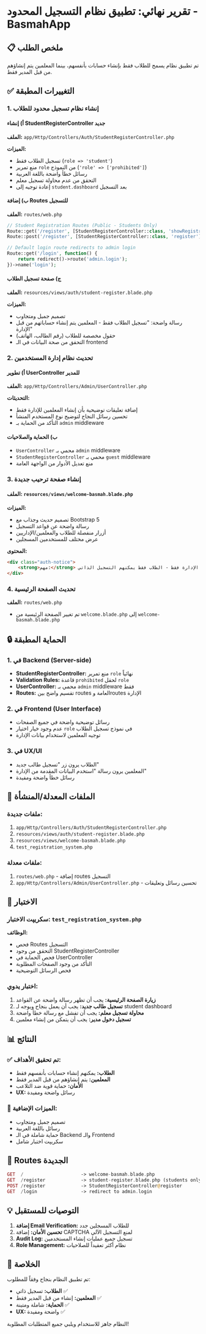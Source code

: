 # تقرير نهائي: تطبيق نظام التسجيل المحدود - BasmahApp

## 📋 ملخص الطلب
تم تطبيق نظام يسمح للطلاب فقط بإنشاء حسابات بأنفسهم، بينما المعلمين يتم إنشاؤهم من قبل المدير فقط.

## ✅ التغييرات المطبقة

### 1. إنشاء نظام تسجيل محدود للطلاب

#### أ) إنشاء StudentRegisterController جديد
**الملف:** `app/Http/Controllers/Auth/StudentRegisterController.php`

**الميزات:**
- تسجيل الطلاب فقط (`role => 'student'`)
- منع تمرير `role` من النموذج (`'role' => ['prohibited']`)
- رسائل خطأ واضحة باللغة العربية
- التحقق من عدم محاولة تسجيل معلم
- إعادة توجيه إلى `student.dashboard` بعد التسجيل

#### ب) إضافة Routes للتسجيل
**الملف:** `routes/web.php`

```php
// Student Registration Routes (Public - Students Only)
Route::get('/register', [StudentRegisterController::class, 'showRegistrationForm'])->name('student.register.form');
Route::post('/register', [StudentRegisterController::class, 'register'])->name('student.register');

// Default login route redirects to admin login
Route::get('/login', function() {
    return redirect()->route('admin.login');
})->name('login');
```

#### ج) صفحة تسجيل الطلاب
**الملف:** `resources/views/auth/student-register.blade.php`

**الميزات:**
- تصميم جميل ومتجاوب
- رسالة واضحة: "تسجيل الطلاب فقط - المعلمين يتم إنشاء حساباتهم من قبل الإدارة"
- حقول مخصصة للطلاب (رقم الطالب، الهاتف)
- التحقق من صحة البيانات في الـ frontend

### 2. تحديث نظام إدارة المستخدمين

#### أ) تطوير UserController للمدير
**الملف:** `app/Http/Controllers/Admin/UserController.php`

**التحديثات:**
- إضافة تعليقات توضيحية بأن إنشاء المعلمين للإدارة فقط
- تحسين رسائل النجاح لتوضيح نوع المستخدم المنشأ
- التأكد من الحماية بـ `admin` middleware

#### ب) الحماية والصلاحيات
- `UserController` محمي بـ `admin` middleware
- `StudentRegisterController` محمي بـ `guest` middleware
- منع تعديل الأدوار من الواجهة العامة

### 3. إنشاء صفحة ترحيب جديدة

#### الملف: `resources/views/welcome-basmah.blade.php`

**الميزات:**
- تصميم حديث وجذاب مع Bootstrap 5
- رسالة واضحة عن قواعد التسجيل
- أزرار منفصلة للطلاب والمعلمين/الإداريين
- عرض مختلف للمستخدمين المسجلين

**المحتوى:**
```html
<div class="auth-notice">
    <strong>مهم:</strong> المعلمين والإداريين يتم إنشاء حساباتهم من قبل الإدارة فقط - الطلاب فقط يمكنهم التسجيل الذاتي
</div>
```

### 4. تحديث الصفحة الرئيسية
**الملف:** `routes/web.php`
- تم تغيير الصفحة الرئيسية من `welcome.blade.php` إلى `welcome-basmah.blade.php`

## 🔒 الحماية المطبقة

### 1. في Backend (Server-side)
- **StudentRegisterController:** منع تمرير `role` نهائياً
- **Validation Rules:** قاعدة `prohibited` لحقل `role`
- **UserController:** محمي بـ `admin` middleware فقط
- **Routes:** تقسيم واضح بين routes العامة وroutes الإدارة

### 2. في Frontend (User Interface)
- رسائل توضيحية واضحة في جميع الصفحات
- عدم وجود خيار اختيار `role` في نموذج تسجيل الطلاب
- توجيه المعلمين لاستخدام بيانات الإدارة

### 3. في UX/UI
- الطلاب يرون زر "تسجيل طالب جديد"
- المعلمين يرون رسالة "استخدم البيانات المقدمة من الإدارة"
- رسائل خطأ واضحة ومفيدة

## 📁 الملفات المعدلة/المنشأة

### ملفات جديدة:
1. `app/Http/Controllers/Auth/StudentRegisterController.php`
2. `resources/views/auth/student-register.blade.php`
3. `resources/views/welcome-basmah.blade.php`
4. `test_registration_system.php`

### ملفات معدلة:
1. `routes/web.php` - إضافة routes التسجيل
2. `app/Http/Controllers/Admin/UserController.php` - تحسين رسائل وتعليقات

## 🧪 الاختبار

### سكريپت الاختبار: `test_registration_system.php`
**الوظائف:**
- فحص Routes التسجيل
- التحقق من وجود StudentRegisterController
- فحص الحماية في UserController
- التأكد من وجود الصفحات المطلوبة
- فحص الرسائل التوضيحية

### اختبار يدوي:
1. **زيارة الصفحة الرئيسية:** يجب أن تظهر رسالة واضحة عن القواعد
2. **تسجيل طالب جديد:** يجب أن يعمل بنجاح ويوجه لـ student dashboard
3. **محاولة تسجيل معلم:** يجب أن تفشل مع رسالة خطأ واضحة
4. **تسجيل دخول مدير:** يجب أن يتمكن من إنشاء معلمين

## 📊 النتائج

### ✅ تم تحقيق الأهداف:
- **الطلاب:** يمكنهم إنشاء حسابات بأنفسهم فقط
- **المعلمين:** يتم إنشاؤهم من قبل المدير فقط
- **الأمان:** حماية قوية ضد التلاعب
- **UX:** رسائل واضحة ومفيدة

### 🎯 الميزات الإضافية:
- تصميم جميل ومتجاوب
- رسائل باللغة العربية
- حماية شاملة في الـ Backend والـ Frontend
- سكريپت اختبار شامل

## 🔗 Routes الجديدة

```php
GET  /                     -> welcome-basmah.blade.php
GET  /register             -> student-register.blade.php (students only)
POST /register             -> StudentRegisterController@register
GET  /login                -> redirect to admin.login
```

## 💡 التوصيات للمستقبل

1. **إضافة Email Verification:** للطلاب المسجلين جدد
2. **تحسين الأمان:** إضافة CAPTCHA لمنع التسجيل الآلي
3. **Audit Log:** تسجيل جميع عمليات إنشاء المستخدمين
4. **Role Management:** نظام أكثر تعقيداً للصلاحيات

## 🎉 الخلاصة

تم تطبيق النظام بنجاح وفقاً للمطلوب:
- **الطلاب:** تسجيل ذاتي ✅
- **المعلمين:** إنشاء من قبل المدير فقط ✅
- **الحماية:** شاملة ومتينة ✅
- **UX:** واضحة ومفيدة ✅

النظام جاهز للاستخدام ويلبي جميع المتطلبات المطلوبة!
